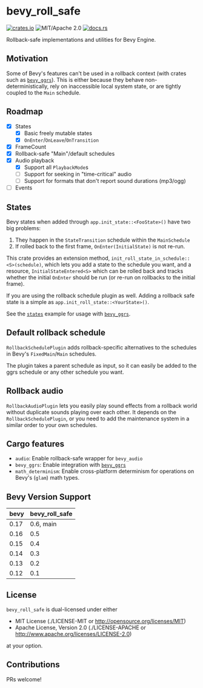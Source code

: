 # bevy_roll_safe

[![crates.io](https://img.shields.io/crates/v/bevy_roll_safe.svg)](https://crates.io/crates/bevy_roll_safe)
![MIT/Apache 2.0](https://img.shields.io/badge/license-MIT%2FApache-blue.svg)
[![docs.rs](https://img.shields.io/docsrs/bevy_roll_safe)](https://docs.rs/bevy_roll_safe)

Rollback-safe implementations and utilities for Bevy Engine.

## Motivation

Some of Bevy's features can't be used in a rollback context (with crates such as [`bevy_ggrs`]). This is either because they behave non-deterministically, rely on inaccessible local system state, or are tightly coupled to the `Main` schedule.

## Roadmap

- [x] States
  - [x] Basic freely mutable states
  - [x] `OnEnter`/`OnLeave`/`OnTransition`
- [x] FrameCount
- [x] Rollback-safe "Main"/default schedules
- [x] Audio playback
  - [x] Support all `PlaybackMode`s
  - [ ] Support for seeking in "time-critical" audio
  - [ ] Support for formats that don't report sound durations (mp3/ogg)
- [ ] Events

## States

Bevy states when added through `app.init_state::<FooState>()` have two big problems:

1. They happen in the `StateTransition` schedule within the `MainSchedule`
2. If rolled back to the first frame, `OnEnter(InitialState)` is not re-run.

This crate provides an extension method, `init_roll_state_in_schedule::<S>(schedule)`, which lets you add a state to the schedule you want, and a resource, `InitialStateEntered<S>` which can be rolled back and tracks whether the initial `OnEnter` should be run (or re-run on rollbacks to the initial frame).

If you are using the rollback schedule plugin as well. Adding a rollback safe state is a simple as `app.init_roll_state::<YourState>()`.

See the [`states`](https://github.com/johanhelsing/bevy_roll_safe/blob/main/examples/states.rs) example for usage with [`bevy_ggrs`].

## Default rollback schedule

`RollbackSchedulePlugin` adds rollback-specific alternatives to the schedules in Bevy's `FixedMain`/`Main` schedules.

The plugin takes a parent schedule as input, so it can easily be added to the ggrs schedule or any other schedule you want.

## Rollback audio

`RollbackAudioPlugin` lets you easily play sound effects from a rollback world without duplicate sounds playing over each other. It depends on the `RollbackSchedulePlugin`, or you need to add the maintenance system in a similar order to your own schedules.

## Cargo features

- `audio`: Enable rollback-safe wrapper for `bevy_audio`
- `bevy_ggrs`: Enable integration with [`bevy_ggrs`]
- `math_determinism`: Enable cross-platform determinism for operations on Bevy's (`glam`) math types.

## Bevy Version Support

|bevy|bevy_roll_safe|
|----|--------------|
|0.17|0.6, main     |
|0.16|0.5           |
|0.15|0.4           |
|0.14|0.3           |
|0.13|0.2           |
|0.12|0.1           |

## License

`bevy_roll_safe` is dual-licensed under either

- MIT License (./LICENSE-MIT or <http://opensource.org/licenses/MIT>)
- Apache License, Version 2.0 (./LICENSE-APACHE or <http://www.apache.org/licenses/LICENSE-2.0>)

at your option.

## Contributions

PRs welcome!

[`bevy_ggrs`]: https://github.com/gschup/bevy_ggrs
